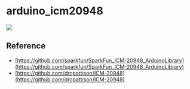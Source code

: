 # arduino_icm20948

![](https://lh3.googleusercontent.com/sWCnJX9gIZ_zps81eD0N0dL0VEQfUG4ErweoSGLJ5ZWeihVgrENnzzyI0qU2WgkJ5XmTMlWnra3dLcbsNA-WU68jVZCyFPZhxA8A2pAtTSZrjmA6dh5LIEAzAfFlC1uYY-3WhyNTJw)

## Reference
* [https://github.com/sparkfun/SparkFun_ICM-20948_ArduinoLibrary](https://github.com/sparkfun/SparkFun_ICM-20948_ArduinoLibrary)
* [https://github.com/drcpattison/ICM-20948](https://github.com/drcpattison/ICM-20948)

